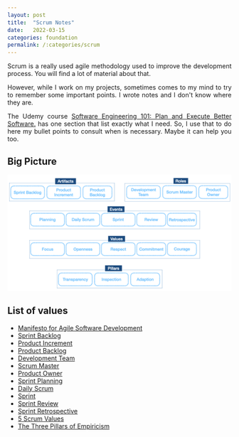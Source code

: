 ```yaml
---
layout: post
title:  "Scrum Notes"
date:   2022-03-15
categories: foundation
permalink: /:categories/scrum
---
```


<p style="text-align: justify;">Scrum is a really used agile methodology used to improve the development process. You will find a lot of material about that.</p>

<p style="text-align: justify;">However, while I work on my projects, sometimes comes to my mind to try to remember some important points. I wrote notes and I don't know where they are.</p>

<p style="text-align: justify;">The Udemy course <a href="https://www.udemy.com/course/software-engineering-101/">Software Engineering 101: Plan and Execute Better Software.</a> has one section that list exactly what I need. So, I use that to do here my bullet points to consult when is necessary. Maybe it can help you too.</p>

<h2>Big Picture</h2>

<p><center>
  <img src="/img/scrum/values.png"/>
</center></p>

<h2>List of values</h2>

<ul>
  <li><a href="https://agilemanifesto.org/">Manifesto for Agile Software Development</li>
  <li><a href="https://www.scrum.org/resources/what-is-a-sprint-backlog?gclid=CjwKCAjw8sCRBhA6EiwA6_IF4Xfw0WQoo_rmcjWaT73pi32XlEM6KaHcy1BCCVv6o6s7sZUK5SeouxoCEcoQAvD_BwE">Sprint Backlog</li>
  <li><a href="https://www.scrum.org/resources/what-is-an-increment#:~:text=As%20described%20in%20the%20Scrum,the%20Increment%20must%20be%20usable.">Product Increment</li>
  <li><a href="https://www.scrum.org/resources/what-is-a-product-backlog">Product Backlog</li>
  <li><a href="https://www.scrum.org/resources/what-is-a-scrum-developer">Development Team</li>
  <li><a href="https://www.scrum.org/resources/what-is-a-scrum-master">Scrum Master</li>
  <li><a href="https://www.scrum.org/resources/what-is-a-product-owner">Product Owner</li>
  <li><a href="https://www.scrum.org/resources/what-is-sprint-planning?gclid=CjwKCAjw8sCRBhA6EiwA6_IF4cVtAey6X0vnr_wofkBohM9UH92MTB5UzP09bOGIOUkZVzJfAkMLdhoC-OAQAvD_BwE">Sprint Planning</li>
  <li><a href="https://www.scrum.org/resources/what-is-a-daily-scrum">Daily Scrum</li>
  <li><a href="https://www.scrum.org/resources/what-is-a-sprint-in-scrum">Sprint</li>
  <li><a href="https://www.scrum.org/resources/what-is-a-sprint-review?gclid=CjwKCAjw8sCRBhA6EiwA6_IF4eSifqun2DYp_EfV-nhLYkBEKaWblqajLkcTU2xzCrk3lvPzoWAw7hoCABcQAvD_BwE">Sprint Review</li>
  <li><a href="https://www.scrum.org/resources/what-is-a-sprint-retrospective?gclid=CjwKCAjw8sCRBhA6EiwA6_IF4fHooO2dIVqqw9gw3WKNkfybMGC-NC3bKEIOwjSacJUmY7fB2TlglBoC828QAvD_BwE">Sprint Retrospective</li>
  <li><a href="https://www.scrum.org/resources/blog/5-scrum-values-take-center-stage?gclid=CjwKCAjw8sCRBhA6EiwA6_IF4SaGcsp-jDnTHTusspzliSlMtYDrYOCaK_88TBKO5OXnkWUasdoOZBoCCsgQAvD_BwE">5 Scrum Values</li>
    <li><a href="https://www.scrum.org/resources/blog/three-pillars-empiricism-scrum?gclid=CjwKCAjw8sCRBhA6EiwA6_IF4eWv15Eo04MlptIVSftATRHV35o9j7nOobXjdqSLXmgGRl3CKt70GRoCB4QQAvD_BwE">The Three Pillars of Empiricism</li>
</ul>
